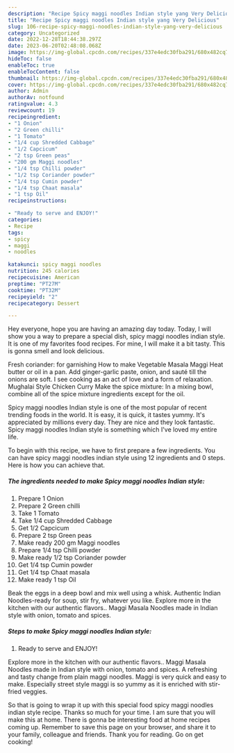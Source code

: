 ```yaml
---
description: "Recipe Spicy maggi noodles Indian style yang Very Delicious"
title: "Recipe Spicy maggi noodles Indian style yang Very Delicious"
slug: 106-recipe-spicy-maggi-noodles-indian-style-yang-very-delicious
category: Uncategorized
date: 2022-12-28T18:44:38.297Z
date: 2023-06-20T02:48:08.068Z
image: https://img-global.cpcdn.com/recipes/337e4edc30fba291/680x482cq70/spicy-maggi-noodles-indian-style-recipe-main-photo.jpg
hideToc: false
enableToc: true
enableTocContent: false
thumbnail: https://img-global.cpcdn.com/recipes/337e4edc30fba291/680x482cq70/spicy-maggi-noodles-indian-style-recipe-main-photo.jpg
cover: https://img-global.cpcdn.com/recipes/337e4edc30fba291/680x482cq70/spicy-maggi-noodles-indian-style-recipe-main-photo.jpg
author: Admin
authorAv: notfound
ratingvalue: 4.3
reviewcount: 19
recipeingredient:
- "1 Onion"
- "2 Green chilli"
- "1 Tomato"
- "1/4 cup Shredded Cabbage"
- "1/2 Capcicum"
- "2 tsp Green peas"
- "200 gm Maggi noodles"
- "1/4 tsp Chilli powder"
- "1/2 tsp Coriander powder"
- "1/4 tsp Cumin powder"
- "1/4 tsp Chaat masala"
- "1 tsp Oil"
recipeinstructions:

- "Ready to serve and ENJOY!"
categories:
- Recipe
tags:
- spicy
- maggi
- noodles

katakunci: spicy maggi noodles 
nutrition: 245 calories
recipecuisine: American
preptime: "PT27M"
cooktime: "PT32M"
recipeyield: "2"
recipecategory: Dessert

---
```



Hey everyone, hope you are having an amazing day today. Today, I will show you a way to prepare a special dish, spicy maggi noodles indian style. It is one of my favorites food recipes. For mine, I will make it a bit tasty. This is gonna smell and look delicious.

Fresh coriander: for garnishing How to make Vegetable Masala Maggi Heat butter or oil in a pan. Add ginger-garlic paste, onion, and sauté till the onions are soft. I see cooking as an act of love and a form of relaxation. Mughalai Style Chicken Curry Make the spice mixture: In a mixing bowl, combine all of the spice mixture ingredients except for the oil.

Spicy maggi noodles Indian style is one of the most popular of recent trending foods in the world. It is easy, it is quick, it tastes yummy. It's appreciated by millions every day. They are nice and they look fantastic. Spicy maggi noodles Indian style is something which I've loved my entire life.


To begin with this recipe, we have to first prepare a few ingredients. You can have spicy maggi noodles indian style using 12 ingredients and 0 steps. Here is how you can achieve that.

<!--inarticleads1-->

##### The ingredients needed to make Spicy maggi noodles Indian style:

1. Prepare 1 Onion
1. Prepare 2 Green chilli
1. Take 1 Tomato
1. Take 1/4 cup Shredded Cabbage
1. Get 1/2 Capcicum
1. Prepare 2 tsp Green peas
1. Make ready 200 gm Maggi noodles
1. Prepare 1/4 tsp Chilli powder
1. Make ready 1/2 tsp Coriander powder
1. Get 1/4 tsp Cumin powder
1. Get 1/4 tsp Chaat masala
1. Make ready 1 tsp Oil


Beak the eggs in a deep bowl and mix well using a whisk. Authentic Indian Noodles-ready for soup, stir fry, whatever you like. Explore more in the kitchen with our authentic flavors.. Maggi Masala Noodles made in Indian style with onion, tomato and spices. 

<!--inarticleads2-->

##### Steps to make Spicy maggi noodles Indian style:


1. Ready to serve and ENJOY!

Explore more in the kitchen with our authentic flavors.. Maggi Masala Noodles made in Indian style with onion, tomato and spices. A refreshing and tasty change from plain maggi noodles. Maggi is very quick and easy to make. Especially street style maggi is so yummy as it is enriched with stir-fried veggies. 

So that is going to wrap it up with this special food spicy maggi noodles indian style recipe. Thanks so much for your time. I am sure that you will make this at home. There is gonna be interesting food at home recipes coming up. Remember to save this page on your browser, and share it to your family, colleague and friends. Thank you for reading. Go on get cooking!
